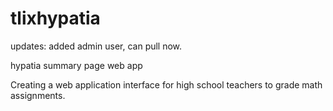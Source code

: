# tlixhypatia
updates: added admin user, can pull now.

hypatia summary page web app

Creating a web application interface for high school teachers to grade math assignments. 
